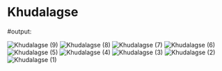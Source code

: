 ﻿# Khudalagse

#output: 

![Khudalagse (9)](https://github.com/yasirrabbanitanvir/Khudalagse/assets/122333932/833248be-f6ab-4e4c-affc-8461fa93093e)
![Khudalagse (8)](https://github.com/yasirrabbanitanvir/Khudalagse/assets/122333932/0156d977-3548-44c1-8ba9-907631862f03)
![Khudalagse (7)](https://github.com/yasirrabbanitanvir/Khudalagse/assets/122333932/8fd06479-5080-4f57-a706-07c5ba68bb24)
![Khudalagse (6)](https://github.com/yasirrabbanitanvir/Khudalagse/assets/122333932/8e42f1a3-f267-4c54-979a-def81fbd8f81)
![Khudalagse (5)](https://github.com/yasirrabbanitanvir/Khudalagse/assets/122333932/ea8a5749-6b80-4ea4-a739-3e6647c78e93)
![Khudalagse (4)](https://github.com/yasirrabbanitanvir/Khudalagse/assets/122333932/0f931432-ac34-439d-af20-d3f0d1bbff82)
![Khudalagse (3)](https://github.com/yasirrabbanitanvir/Khudalagse/assets/122333932/76e2b472-015b-46fd-94ff-018a59638f6e)
![Khudalagse (2)](https://github.com/yasirrabbanitanvir/Khudalagse/assets/122333932/5a8552f0-cddf-4ca7-af2a-fcac7b0513a0)
![Khudalagse (1)](https://github.com/yasirrabbanitanvir/Khudalagse/assets/122333932/c52a83b7-8e37-4535-b2eb-f77f78a7fc29)
